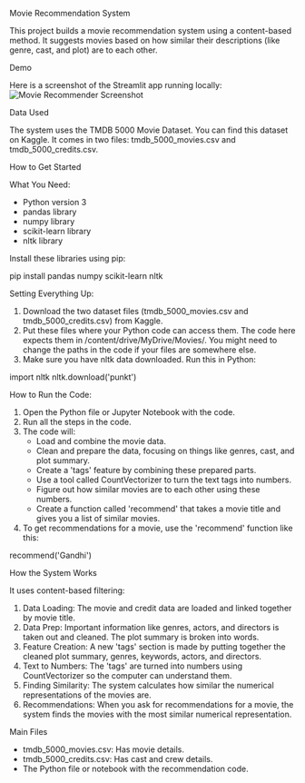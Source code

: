 Movie Recommendation System

This project builds a movie recommendation system using a content-based method. It suggests movies based on how similar their descriptions (like genre, cast, and plot) are to each other.

Demo

Here is a screenshot of the Streamlit app running locally:
![Movie Recommender Screenshot](images/demo.png)

Data Used

The system uses the TMDB 5000 Movie Dataset. You can find this dataset on Kaggle. It comes in two files: tmdb_5000_movies.csv and tmdb_5000_credits.csv.

How to Get Started

What You Need:

- Python version 3
- pandas library
- numpy library
- scikit-learn library
- nltk library

Install these libraries using pip:

pip install pandas numpy scikit-learn nltk

Setting Everything Up:

1. Download the two dataset files (tmdb_5000_movies.csv and tmdb_5000_credits.csv) from Kaggle.
2. Put these files where your Python code can access them. The code here expects them in /content/drive/MyDrive/Movies/. You might need to change the paths in the code if your files are somewhere else.
3. Make sure you have nltk data downloaded. Run this in Python:

import nltk
nltk.download('punkt')

How to Run the Code:

1. Open the Python file or Jupyter Notebook with the code.
2. Run all the steps in the code.
3. The code will:
    - Load and combine the movie data.
    - Clean and prepare the data, focusing on things like genres, cast, and plot summary.
    - Create a 'tags' feature by combining these prepared parts.
    - Use a tool called CountVectorizer to turn the text tags into numbers.
    - Figure out how similar movies are to each other using these numbers.
    - Create a function called 'recommend' that takes a movie title and gives you a list of similar movies.
4. To get recommendations for a movie, use the 'recommend' function like this:

recommend('Gandhi')

How the System Works

It uses content-based filtering:

1. Data Loading: The movie and credit data are loaded and linked together by movie title.
2. Data Prep: Important information like genres, actors, and directors is taken out and cleaned. The plot summary is broken into words.
3. Feature Creation: A new 'tags' section is made by putting together the cleaned plot summary, genres, keywords, actors, and directors.
4. Text to Numbers: The 'tags' are turned into numbers using CountVectorizer so the computer can understand them.
5. Finding Similarity: The system calculates how similar the numerical representations of the movies are.
6. Recommendations: When you ask for recommendations for a movie, the system finds the movies with the most similar numerical representation.

Main Files

- tmdb_5000_movies.csv: Has movie details.
- tmdb_5000_credits.csv: Has cast and crew details.
- The Python file or notebook with the recommendation code.
